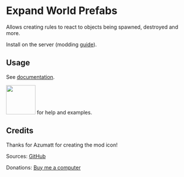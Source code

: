 # Expand World Prefabs

Allows creating rules to react to objects being spawned, destroyed and more.

Install on the server (modding [guide](https://youtu.be/L9ljm2eKLrk)).

## Usage

See [documentation](https://github.com/JereKuusela/valheim-expand_world_prefabs/blob/main/README.md).

[<img width="80px" style="margin-bottom: -4" src="https://cdn.prod.website-files.com/6257adef93867e50d84d30e2/636e0b5493894cf60b300587_full_logo_white_RGB.svg">](https://discord.gg/VFRJcPwUdm) for help and examples.

## Credits

Thanks for Azumatt for creating the mod icon!

Sources: [GitHub](https://github.com/JereKuusela/valheim-expand_world_prefabs)

Donations: [Buy me a computer](https://www.buymeacoffee.com/jerekuusela)
